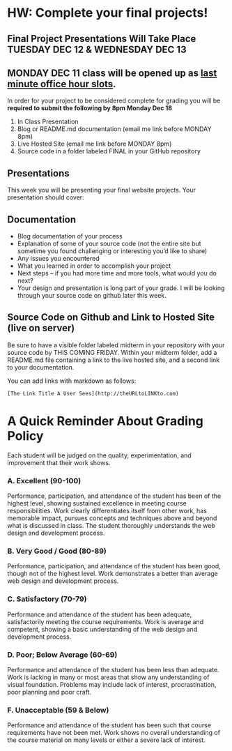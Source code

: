 # HW: Complete your final projects!

## Final Project Presentations Will Take Place TUESDAY DEC 12 & WEDNESDAY DEC 13

## MONDAY DEC 11 class will be opened up as [last minute office hour slots](https://calendar.google.com/calendar/selfsched?sstoken=UUNXcDRjZFIwTXZDfGRlZmF1bHR8NDkzNWVkOWUxNGI3M2FkZTJlYTY0YjU0ZmRiNjJiYTE). 

In order for your project to be considered complete for grading you will be **required to submit the following by 8pm Monday Dec 18**

1. In Class Presentation
2. Blog or README.md documentation (email me link before MONDAY 8pm)
3. Live Hosted Site (email me link before MONDAY 8pm)
4. Source code in a folder labeled FINAL in your GitHub repository

## Presentations

This week you will be presenting your final website projects. Your presentation should cover:

## Documentation

- Blog documentation of your process
- Explanation of some of your source code (not the entire site but sometime you found challenging or interesting you’d like to share)
- Any issues you encountered
- What you learned in order to accomplish your project
- Next steps – if you had more time and more tools, what would you do next?
- Your design and presentation is long part of your grade. I will be looking through your source code on github later this week.

## Source Code on Github and Link to Hosted Site (live on server)

Be sure to have a visible folder labeled midterm in your repository with your source code by THIS COMING FRIDAY. Within your midterm folder, add a README.md file containing a link to the live hosted site, and a second link to your documentation.

You can add links with markdown as follows:

`[The Link Title A User Sees](http://theURLtoLINKto.com)`


# A Quick Reminder About Grading Policy

Each student will be judged on the quality, experimentation, and improvement that their work shows.

### A. Excellent (90-100)

Performance, participation, and attendance of the student has been of the highest level, showing sustained excellence in meeting course responsibilities. Work clearly differentiates itself from other work, has memorable impact, pursues concepts and techniques above and beyond what is discussed in class. The student thoroughly understands the web design and development process.

### B. Very Good / Good (80-89)

Performance, participation, and attendance of the student has been good, though not of the highest level. Work demonstrates a better than average web design and development process.

### C. Satisfactory (70-79)

Performance and attendance of the student has been adequate, satisfactorily meeting the course requirements. Work is average and competent, showing a basic understanding of the web design and development process.

### D. Poor; Below Average (60-69)

Performance and attendance of the student has been less than adequate. Work is lacking in many or most areas that show any understanding of visual foundation. Problems may include lack of interest, procrastination, poor planning and poor craft.

### F. Unacceptable (59 & Below)

Performance and attendance of the student has been such that course requirements have not been met. Work shows no overall understanding of the course material on many levels or either a severe lack of interest.
